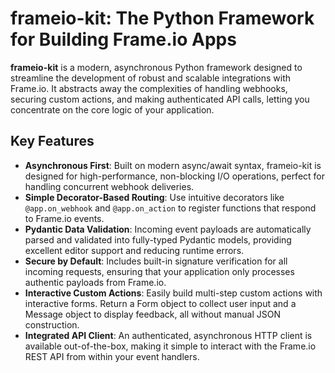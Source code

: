 # frameio-kit: The Python Framework for Building Frame.io Apps

**frameio-kit** is a modern, asynchronous Python framework designed to streamline the development of robust and scalable integrations with Frame.io. It abstracts away the complexities of handling webhooks, securing custom actions, and making authenticated API calls, letting you concentrate on the core logic of your application.

## Key Features

- **Asynchronous First**: Built on modern async/await syntax, frameio-kit is designed for high-performance, non-blocking I/O operations, perfect for handling concurrent webhook deliveries.
- **Simple Decorator-Based Routing**: Use intuitive decorators like `@app.on_webhook` and `@app.on_action` to register functions that respond to Frame.io events.
- **Pydantic Data Validation**: Incoming event payloads are automatically parsed and validated into fully-typed Pydantic models, providing excellent editor support and reducing runtime errors.
- **Secure by Default**: Includes built-in signature verification for all incoming requests, ensuring that your application only processes authentic payloads from Frame.io.
- **Interactive Custom Actions**: Easily build multi-step custom actions with interactive forms. Return a Form object to collect user input and a Message object to display feedback, all without manual JSON construction.
- **Integrated API Client**: An authenticated, asynchronous HTTP client is available out-of-the-box, making it simple to interact with the Frame.io REST API from within your event handlers.
